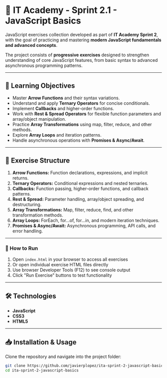 # 📑 IT Academy - Sprint 2.1 - JavaScript Basics

JavaScript exercises collection developed as part of **IT Academy Sprint 2**, with the goal of practicing and mastering **modern JavaScript fundamentals and advanced concepts**.

The project consists of **progressive exercises** designed to strengthen understanding of core JavaScript features, from basic syntax to advanced asynchronous programming patterns.

---

## 🚀 Learning Objectives
- Master **Arrow Functions** and their syntax variations.
- Understand and apply **Ternary Operators** for concise conditionals.
- Implement **Callbacks** and higher-order functions.
- Work with **Rest & Spread Operators** for flexible function parameters and array/object manipulation.
- Practice **Array Transformations** using map, filter, reduce, and other methods.
- Explore **Array Loops** and iteration patterns.
- Handle asynchronous operations with **Promises & Async/Await**.

---

## 📂 Exercise Structure
1. **Arrow Functions:** Function declarations, expressions, and implicit returns.
2. **Ternary Operators:** Conditional expressions and nested ternaries.
3. **Callbacks:** Function passing, higher-order functions, and callback patterns.
4. **Rest & Spread:** Parameter handling, array/object spreading, and destructuring.
5. **Array Transformations:** Map, filter, reduce, find, and other transformation methods.
6. **Array Loops:** ForEach, for...of, for...in, and modern iteration techniques.
7. **Promises & Async/Await:** Asynchronous programming, API calls, and error handling.

---

### 🚀 How to Run
1. Open `index.html` in your browser to access all exercises
2. Or open individual exercise HTML files directly
3. Use browser Developer Tools (F12) to see console output
4. Click "Run Exercise" buttons to test functionality

---

## 🛠️ Technologies
- **JavaScript**
- **CSS3**
- **HTML5**

---

## 📥 Installation & Usage

Clone the repository and navigate into the project folder:

```bash
git clone https://github.com/javierplopez/ita-sprint-2-javascript-basics.git
cd ita-sprint-2-javascript-basics
```